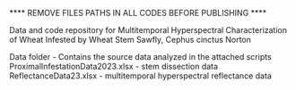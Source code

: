 **** REMOVE FILES PATHS IN ALL CODES BEFORE PUBLISHING ****

Data and code repository for Multitemporal Hyperspectral Characterization of Wheat Infested by Wheat Stem Sawfly, Cephus cinctus Norton

Data folder -
  Contains the source data analyzed in the attached scripts
  ProximalInfestationData2023.xlsx - stem dissection data
  ReflectanceData23.xlsx - multitemporal hyperspectral reflectance data




